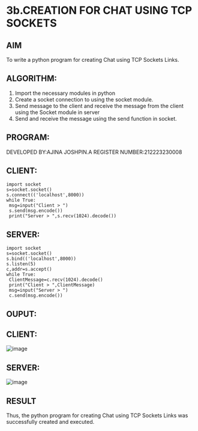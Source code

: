 # 3b.CREATION FOR CHAT USING TCP SOCKETS
## AIM
To write a python program for creating Chat using TCP Sockets Links.
## ALGORITHM:
1. Import the necessary modules in python
2. Create a socket connection to using the socket module.
3. Send message to the client and receive the message from the client using the Socket module in
 server
4. Send and receive the message using the send function in socket.
## PROGRAM:
DEVELOPED BY:AJINA JOSHPIN.A
REGISTER NUMBER:212223230008
## CLIENT:
```
import socket
s=socket.socket()
s.connect(('localhost',8000))
while True:
 msg=input("Client > ")
 s.send(msg.encode())
 print("Server > ",s.recv(1024).decode())
```
## SERVER:
```
import socket
s=socket.socket()
s.bind(('localhost',8000))
s.listen(5)
c,addr=s.accept()
while True:
 ClientMessage=c.recv(1024).decode()
 print("Client > ",ClientMessage)
 msg=input("Server > ")
 c.send(msg.encode())
```
## OUPUT:
## CLIENT:
![image](https://github.com/ajinajoshpin/3b_CHAT_USING_TCP_SOCKETS/assets/148514578/f211a320-30cf-4629-8424-ea3f4bb419c7)

## SERVER:
![image](https://github.com/ajinajoshpin/3b_CHAT_USING_TCP_SOCKETS/assets/148514578/be704c62-e63e-4a34-a146-dcc83c44d789)

## RESULT
Thus, the python program for creating Chat using TCP Sockets Links was successfully 
created and executed.
